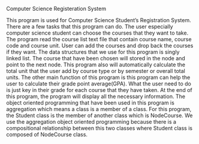 Computer Science Registeration System

This program is used for Computer Science Student’s Registration System. There are
a few tasks that this program can do. The user especially computer science student can
choose the courses that they want to take. The program read the course list text file that
contain course name, course code and course unit. User can add the courses and drop back
the courses if they want. The data structures that we use for this program is singly linked list.
The course that have been chosen will stored in the node and point to the next node. This
program also will automatically calculate the total unit that the user add by course type or by
semester or overall total units. The other main function of this program is this program can
help the user to calculate their grade point average(GPA). What the user need to do is just key
in their grade for each course that they have taken. At the end of this program, the program
will display all the necessary information. The object oriented programming that have been
used in this program is aggregation which means a class is a member of a class. For this
program, the Student class is the member of another class which is NodeCourse. We use the
aggregation object oriented programming because there is a compositional relationship
between this two classes where Student class is composed of NodeCourse class.
